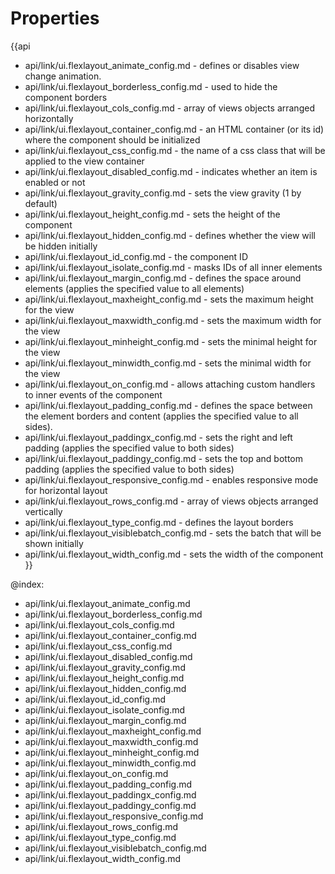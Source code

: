 Properties
==========

{{api
- api/link/ui.flexlayout_animate_config.md - defines or disables view change animation.
- api/link/ui.flexlayout_borderless_config.md - used to hide the component borders
- api/link/ui.flexlayout_cols_config.md - array of views objects arranged horizontally
- api/link/ui.flexlayout_container_config.md - an HTML container (or its id) where the component should be initialized
- api/link/ui.flexlayout_css_config.md - the name of a css class that will be applied to the view container
- api/link/ui.flexlayout_disabled_config.md - indicates whether an item is enabled or not
- api/link/ui.flexlayout_gravity_config.md - sets the view gravity (1 by default)
- api/link/ui.flexlayout_height_config.md - sets the height of the component
- api/link/ui.flexlayout_hidden_config.md - defines whether the view will be hidden initially
- api/link/ui.flexlayout_id_config.md - the component ID
- api/link/ui.flexlayout_isolate_config.md - masks IDs of all inner elements
- api/link/ui.flexlayout_margin_config.md - defines the space around elements (applies the specified value to all elements)
- api/link/ui.flexlayout_maxheight_config.md - sets the maximum height for the view
- api/link/ui.flexlayout_maxwidth_config.md - sets the maximum width for the view
- api/link/ui.flexlayout_minheight_config.md - sets the minimal height for the view
- api/link/ui.flexlayout_minwidth_config.md - sets the minimal width for the view
- api/link/ui.flexlayout_on_config.md - allows attaching custom handlers to inner events of the component
- api/link/ui.flexlayout_padding_config.md - defines the space between the element borders and content (applies the specified value to all sides).
- api/link/ui.flexlayout_paddingx_config.md - sets the right and left padding (applies the specified value to both sides)
- api/link/ui.flexlayout_paddingy_config.md - sets the top and bottom padding (applies the specified value to both sides)
- api/link/ui.flexlayout_responsive_config.md - enables responsive mode for horizontal layout
- api/link/ui.flexlayout_rows_config.md - array of views objects arranged vertically
- api/link/ui.flexlayout_type_config.md - defines the layout borders
- api/link/ui.flexlayout_visiblebatch_config.md - sets the batch that will be shown initially
- api/link/ui.flexlayout_width_config.md - sets the width of the component
}}

@index:
- api/link/ui.flexlayout_animate_config.md
- api/link/ui.flexlayout_borderless_config.md
- api/link/ui.flexlayout_cols_config.md
- api/link/ui.flexlayout_container_config.md
- api/link/ui.flexlayout_css_config.md
- api/link/ui.flexlayout_disabled_config.md
- api/link/ui.flexlayout_gravity_config.md
- api/link/ui.flexlayout_height_config.md
- api/link/ui.flexlayout_hidden_config.md
- api/link/ui.flexlayout_id_config.md
- api/link/ui.flexlayout_isolate_config.md
- api/link/ui.flexlayout_margin_config.md
- api/link/ui.flexlayout_maxheight_config.md
- api/link/ui.flexlayout_maxwidth_config.md
- api/link/ui.flexlayout_minheight_config.md
- api/link/ui.flexlayout_minwidth_config.md
- api/link/ui.flexlayout_on_config.md
- api/link/ui.flexlayout_padding_config.md
- api/link/ui.flexlayout_paddingx_config.md
- api/link/ui.flexlayout_paddingy_config.md
- api/link/ui.flexlayout_responsive_config.md
- api/link/ui.flexlayout_rows_config.md
- api/link/ui.flexlayout_type_config.md
- api/link/ui.flexlayout_visiblebatch_config.md
- api/link/ui.flexlayout_width_config.md

